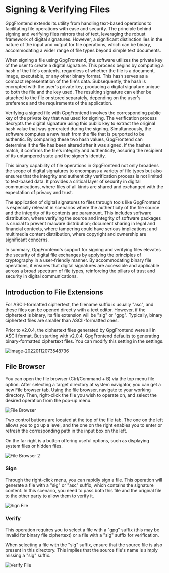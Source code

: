 # Signing & Verifying Files

GpgFrontend extends its utility from handling text-based operations to
facilitating file operations with ease and security. The principle behind
signing and verifying files mirrors that of text, leveraging the robust
framework of digital signatures. However, a significant distinction lies in the
nature of the input and output for file operations, which can be binary,
accommodating a wider range of file types beyond simple text documents.

When signing a file using GpgFrontend, the software utilizes the private key of
the user to create a digital signature. This process begins by computing a hash
of the file's contents, regardless of whether the file is a document, image,
executable, or any other binary format. This hash serves as a compact
representation of the file's data. Subsequently, the hash is encrypted with the
user's private key, producing a digital signature unique to both the file and
the key used. The resulting signature can either be attached to the file or
stored separately, depending on the user's preference and the requirements of
the application.

Verifying a signed file with GpgFrontend involves the corresponding public key
of the private key that was used for signing. The verification process decrypts
the digital signature using this public key to extract the original hash value
that was generated during the signing. Simultaneously, the software computes a
new hash from the file that is purported to be authentic. By comparing these two
hash values, GpgFrontend can determine if the file has been altered after it was
signed. If the hashes match, it confirms the file's integrity and authenticity,
assuring the recipient of its untampered state and the signer's identity.

This binary capability of file operations in GpgFrontend not only broadens the
scope of digital signatures to encompass a variety of file types but also
ensures that the integrity and authenticity verification process is not limited
to text-based data. It provides a critical layer of security in digital
communications, where files of all kinds are shared and exchanged with the
expectation of privacy and trust.

The application of digital signatures to files through tools like GpgFrontend is
especially relevant in scenarios where the authenticity of the file source and
the integrity of its contents are paramount. This includes software
distribution, where verifying the source and integrity of software packages is
crucial to prevent malware distribution; document sharing in legal and financial
contexts, where tampering could have serious implications; and multimedia
content distribution, where copyright and ownership are significant concerns.

In summary, GpgFrontend's support for signing and verifying files elevates the
security of digital file exchanges by applying the principles of cryptography in
a user-friendly manner. By accommodating binary file operations, it ensures that
digital signatures are accessible and applicable across a broad spectrum of file
types, reinforcing the pillars of trust and security in digital communications.

## Introduction to File Extensions

For ASCII-formatted ciphertext, the filename suffix is usually "asc", and these
files can be opened directly with a text editor. However, if the ciphertext is
binary, its file extension will be "sig" or "gpg". Typically, binary ciphertext
files are smaller than ASCII-formatted ones.

Prior to v2.0.4, the ciphertext files generated by GpgFrontend were all in ASCII
format. But starting with v2.0.4, GpgFrontend defaults to generating
binary-formatted ciphertext files. You can modify this setting in the settings.

![image-20220112073548736](https://image.cdn.bktus.com/i/2023/11/16/980bff72-7271-b639-e63b-ff1d274edc95.webp)

## File Browser

You can open the file browser (Ctrl/Command + B) via the top menu file option.
After selecting a target directory at system navigator, you can get a new File
browser tab. Using the file browser, navigate to your working directory. Then,
right-click the file you wish to operate on, and select the desired operation
from the pop-up menu.

![File Browser](https://image.cdn.bktus.com/i/2023/11/16/6a137a63-ae76-d45c-b425-5c3e5961aa2d.webp)

Two control buttons are located at the top of the file tab. The one on the left
allows you to go up a level, and the one on the right enables you to enter or
refresh the corresponding path in the input box on the left.

On the far right is a button offering useful options, such as displaying system
files or hidden files.

![File Browser 2](https://image.cdn.bktus.com/i/2023/11/16/1cc208dc-75f7-6e1f-f802-149ed18095af.webp)

### Sign

Through the right-click menu, you can rapidly sign a file. This operation will
generate a file with a "sig" or "asc" suffix, which contains the signature
content. In this scenario, you need to pass both this file and the original file
to the other party to allow them to verify it.

![Sign File](https://image.cdn.bktus.com/i/2023/11/16/ae18811f-12f8-4059-e46f-831929e59414.gif)

### Verify

This operation requires you to select a file with a "gpg" suffix (this may be
invalid for binary file ciphertext) or a file with a "sig" suffix for
verification.

When selecting a file with the "sig" suffix, ensure that the source file is also
present in this directory. This implies that the source file's name is simply
missing a "sig" suffix.

![Verify File](https://image.cdn.bktus.com/i/2023/11/16/dbb4d69c-d1a8-d5dc-6422-1cf300bea533.gif)
